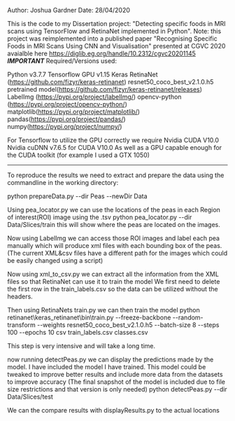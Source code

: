 Author: Joshua Gardner
Date: 28/04/2020

This is the code to my Dissertation project: "Detecting specific foods in MRI scans using TensorFlow and RetinaNet implemented in Python".
Note: this project was reimplemented into a published paper "Recognising Specific Foods in MRI Scans Using CNN and Visualisation" presented at CGVC 2020 avaialble here
https://diglib.eg.org/handle/10.2312/cgvc20201145
***IMPORTANT***
Required/Versions used:

Python v3.7.7
Tensorflow GPU v1.15
Keras RetinaNet (https://github.com/fizyr/keras-retinanet)
resnet50_coco_best_v2.1.0.h5 pretrained model(https://github.com/fizyr/keras-retinanet/releases)
LabelImg (https://pypi.org/project/labelImg/)
opencv-python (https://pypi.org/project/opencv-python/)
matplotlib(https://pypi.org/project/matplotlib/)
pandas(https://pypi.org/project/pandas/)
numpy(https://pypi.org/project/numpy/)

For Tensorflow to utilize the GPU correctly we require
Nvidia CUDA V10.0
Nvidia cuDNN v7.6.5 for CUDA V10.0
As well as a GPU capable enough for the CUDA toolkit (for example I used a GTX 1050)
***************

To reproduce the results we need to extract and prepare the data
using the commandline in the working directory:

python prepareData.py --dir Peas --newDir Data

Using pea_locator.py we can use the locations of the peas in each Region of interest(ROI) image using the .tsv
python pea_locator.py --dir Data/Slices/train
this will show where the peas are located on the images.

Now using LabelImg we can access those ROI images and label each pea manually which will produce xml files with each bounding box of the peas.(The current XML&csv files have a different path for the images which could be easily changed using a script)

Now using xml_to_csv.py we can extract all the information from the XML files so that RetinaNet can use it to train the model
We first need to delete the first row in the train_labels.csv so the data can be utilized without the headers.

Then using RetinaNets train.py we can then train the model
python retinanet\keras_retinanet\bin\train.py --freeze-backbone --random-transform --weights resnet50_coco_best_v2.1.0.h5 --batch-size 8 --steps 100 --epochs 10 csv train_labels.csv classes.csv

This step is very intensive and will take a long time.

now running detectPeas.py we can display the predictions made by the model. I have included the model I have trained. This model could be tweaked to improve better results and include more data from the datasets to improve accuracy
(The final snapshot of the model is included due to file size restrictions and that version is only needed)
python detectPeas.py --dir Data/Slices/test

We can the compare results with displayResults.py to the actual locations
